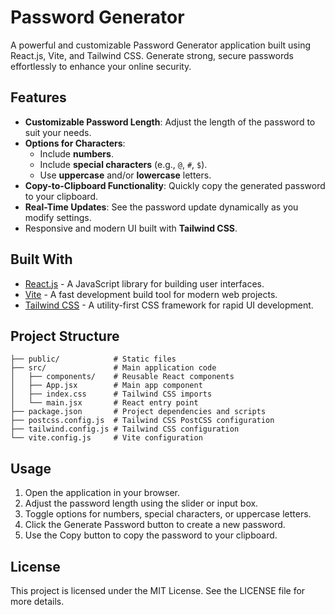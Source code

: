 # Password Generator
A powerful and customizable Password Generator application built using React.js, Vite, and Tailwind CSS. Generate strong, secure passwords effortlessly to enhance your online security.

## Features

- **Customizable Password Length**: Adjust the length of the password to suit your needs.
- **Options for Characters**:
  - Include **numbers**.
  - Include **special characters** (e.g., `@`, `#`, `$`).
  - Use **uppercase** and/or **lowercase** letters.
- **Copy-to-Clipboard Functionality**: Quickly copy the generated password to your clipboard.
- **Real-Time Updates**: See the password update dynamically as you modify settings.
- Responsive and modern UI built with **Tailwind CSS**.

## Built With

- [React.js](https://reactjs.org/) - A JavaScript library for building user interfaces.
- [Vite](https://vitejs.dev/) - A fast development build tool for modern web projects.
- [Tailwind CSS](https://tailwindcss.com/) - A utility-first CSS framework for rapid UI development.

## Project Structure 
```
├── public/            # Static files
├── src/               # Main application code
│   ├── components/    # Reusable React components
│   ├── App.jsx        # Main app component
│   ├── index.css      # Tailwind CSS imports
│   └── main.jsx       # React entry point
├── package.json       # Project dependencies and scripts
├── postcss.config.js  # Tailwind CSS PostCSS configuration
├── tailwind.config.js # Tailwind CSS configuration
└── vite.config.js     # Vite configuration
```
## Usage
1. Open the application in your browser.
2. Adjust the password length using the slider or input box.
3. Toggle options for numbers, special characters, or uppercase letters.
4. Click the Generate Password button to create a new password.
5. Use the Copy button to copy the password to your clipboard.

## License
This project is licensed under the MIT License. See the LICENSE file for more details.
